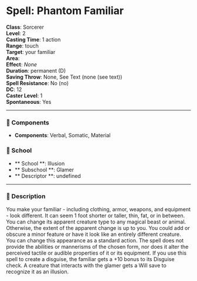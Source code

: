 
# Spell: Phantom Familiar
**Class**: Sorcerer  
**Level**: 2  
**Casting Time**: 1 action  
**Range**: touch  
**Target**: your familiar  
**Area**:   
**Effect**: _None_  
**Duration**: permanent (D)  
**Saving Throw**: None, See Text (none (see text))  
**Spell Resistance**: No (no)  
**DC**: 12  
**Caster Level**: 1  
**Spontaneous**: Yes

---

### 🔮 Components
- **Components**: Verbal, Somatic, Material

### 🏫 School
- ** School **: Illusion
- ** Subschool **: Glamer
- ** Descriptor **: undefined
---

### 📜 Description
You make your familiar - including clothing, armor, weapons, and equipment  -  look different. It can seem 1 foot shorter or taller, thin, fat, or in between. You can change its apparent creature type to any magical beast or animal. Otherwise, the extent of the apparent change is up to you. You could add or obscure a minor feature or have it look like an entirely different creature. You can change this appearance as a standard action. The spell does not provide the abilities or mannerisms of the chosen form, nor does it alter the perceived tactile or audible properties of it or its equipment. If you use this spell to create a disguise, the familiar gets a +10 bonus to its Disguise check. A creature that interacts with the glamer gets a Will save to recognize it as an illusion.
